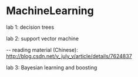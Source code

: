 # MachineLearning

lab 1: decision trees

lab 2: support vector machine 

-- reading material (Chinese): http://blog.csdn.net/v_july_v/article/details/7624837

lab 3: Bayesian learning and boosting
